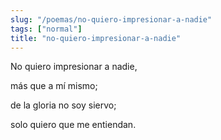 ```yaml
---
slug: "/poemas/no-quiero-impresionar-a-nadie"
tags: ["normal"]
title: "no-quiero-impresionar-a-nadie"
---
```

No quiero impresionar a nadie,

más que a mí mismo;

de la gloria no soy siervo;

solo quiero que me entiendan.